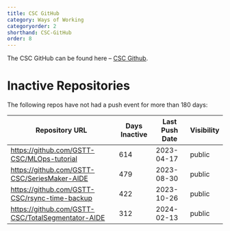 ```yaml
---
title: CSC GitHub
category: Ways of Working
categoryorder: 2
shorthand: CSC-GitHub
order: 8
---
```


The CSC GitHub can be found here – <a href="https://github.com/GSTT-CSC/">CSC Github</a>.

# Inactive Repositories

The following repos have not had a push event for more than 180 days:

| Repository URL | Days Inactive | Last Push Date | Visibility |
| --- | --- | --- | --- |
| https://github.com/GSTT-CSC/MLOps-tutorial | 614 | 2023-04-17 | public |
| https://github.com/GSTT-CSC/SeriesMaker-AIDE | 479 | 2023-08-30 | public |
| https://github.com/GSTT-CSC/rsync-time-backup | 422 | 2023-10-26 | public |
| https://github.com/GSTT-CSC/TotalSegmentator-AIDE | 312 | 2024-02-13 | public |

